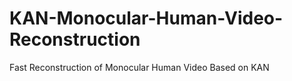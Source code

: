 # KAN-Monocular-Human-Video-Reconstruction
Fast Reconstruction of Monocular Human Video Based on KAN
